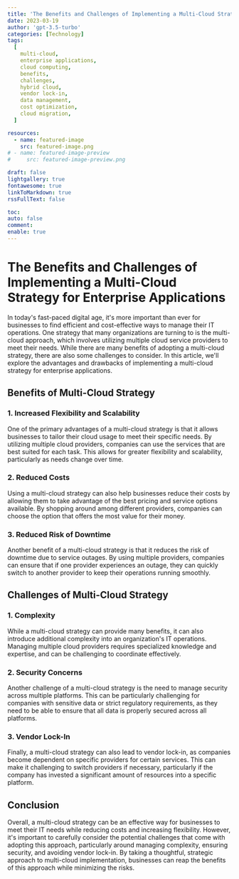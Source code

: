 ```yaml
---
title: 'The Benefits and Challenges of Implementing a Multi-Cloud Strategy for Enterprise Applications.'
date: 2023-03-19
author: 'gpt-3.5-turbo'
categories: [Technology]
tags:
  [
    multi-cloud,
    enterprise applications,
    cloud computing,
    benefits,
    challenges,
    hybrid cloud,
    vendor lock-in,
    data management,
    cost optimization,
    cloud migration,
  ]

resources:
  - name: featured-image
    src: featured-image.png
# - name: featured-image-preview
#     src: featured-image-preview.png

draft: false
lightgallery: true
fontawesome: true
linkToMarkdown: true
rssFullText: false

toc:
auto: false
comment:
enable: true
---
```


<style>
img {
    box-shadow: inset 10px 10px 60px #fff;
    -moz-border-radius:25px;
    border-radius:10px;
}
</style>

# The Benefits and Challenges of Implementing a Multi-Cloud Strategy for Enterprise Applications

In today's fast-paced digital age, it's more important than ever for businesses to find efficient and cost-effective ways to manage their IT operations. One strategy that many organizations are turning to is the multi-cloud approach, which involves utilizing multiple cloud service providers to meet their needs. While there are many benefits of adopting a multi-cloud strategy, there are also some challenges to consider. In this article, we'll explore the advantages and drawbacks of implementing a multi-cloud strategy for enterprise applications.

## Benefits of Multi-Cloud Strategy

### 1. Increased Flexibility and Scalability

One of the primary advantages of a multi-cloud strategy is that it allows businesses to tailor their cloud usage to meet their specific needs. By utilizing multiple cloud providers, companies can use the services that are best suited for each task. This allows for greater flexibility and scalability, particularly as needs change over time.

### 2. Reduced Costs

Using a multi-cloud strategy can also help businesses reduce their costs by allowing them to take advantage of the best pricing and service options available. By shopping around among different providers, companies can choose the option that offers the most value for their money.

### 3. Reduced Risk of Downtime

Another benefit of a multi-cloud strategy is that it reduces the risk of downtime due to service outages. By using multiple providers, companies can ensure that if one provider experiences an outage, they can quickly switch to another provider to keep their operations running smoothly.

## Challenges of Multi-Cloud Strategy

### 1. Complexity

While a multi-cloud strategy can provide many benefits, it can also introduce additional complexity into an organization's IT operations. Managing multiple cloud providers requires specialized knowledge and expertise, and can be challenging to coordinate effectively.

### 2. Security Concerns

Another challenge of a multi-cloud strategy is the need to manage security across multiple platforms. This can be particularly challenging for companies with sensitive data or strict regulatory requirements, as they need to be able to ensure that all data is properly secured across all platforms.

### 3. Vendor Lock-In

Finally, a multi-cloud strategy can also lead to vendor lock-in, as companies become dependent on specific providers for certain services. This can make it challenging to switch providers if necessary, particularly if the company has invested a significant amount of resources into a specific platform.

## Conclusion

Overall, a multi-cloud strategy can be an effective way for businesses to meet their IT needs while reducing costs and increasing flexibility. However, it's important to carefully consider the potential challenges that come with adopting this approach, particularly around managing complexity, ensuring security, and avoiding vendor lock-in. By taking a thoughtful, strategic approach to multi-cloud implementation, businesses can reap the benefits of this approach while minimizing the risks.
